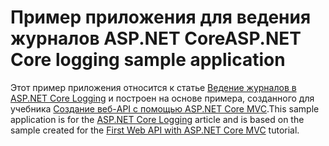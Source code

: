 # <a name="aspnet-core-logging-sample-application"></a><span data-ttu-id="d24a4-101">Пример приложения для ведения журналов ASP.NET Core</span><span class="sxs-lookup"><span data-stu-id="d24a4-101">ASP.NET Core logging sample application</span></span>

<span data-ttu-id="d24a4-102">Этот пример приложения относится к статье [Ведение журналов в ASP.NET Core Logging](https://docs.microsoft.com/aspnet/core/fundamentals/logging/index) и построен на основе примера, созданного для учебника [Создание веб-API с помощью ASP.NET Core MVC](https://docs.microsoft.com/aspnet/core/tutorials/first-web-api).</span><span class="sxs-lookup"><span data-stu-id="d24a4-102">This sample application is for the [ASP.NET Core Logging](https://docs.microsoft.com/aspnet/core/fundamentals/logging/index) article and is based on the sample created for the [First Web API with ASP.NET Core MVC](https://docs.microsoft.com/aspnet/core/tutorials/first-web-api) tutorial.</span></span>
